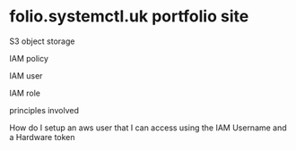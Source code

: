 # folio.systemctl.uk portfolio site

S3 object storage

IAM policy

IAM user

IAM role

principles involved

How do I setup an aws user that I can access using the IAM Username and a Hardware token